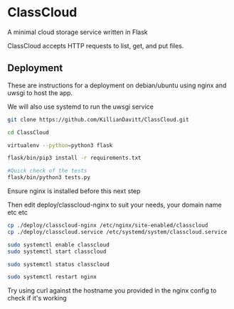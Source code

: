 # ClassCloud
A minimal cloud storage service written in Flask

ClassCloud accepts HTTP requests to list, get, and put files.

## Deployment

These are instructions for a deployment on debian/ubuntu using nginx and uwsgi to host the app.

We will also use systemd to run the uwsgi service

```bash
git clone https://github.com/KillianDavitt/ClassCloud.git

cd ClassCloud

virtualenv --python=python3 flask

flask/bin/pip3 install -r requirements.txt

#Quick check of the tests
flask/bin/python3 tests.py
```
Ensure nginx is installed before this next step

Then edit deploy/classcloud-nginx to suit your needs, your domain name etc etc
```bash
cp ./deploy/classcloud-nginx /etc/nginx/site-enabled/classcloud
cp ./deploy/classcloud.service /etc/systemd/system/classcloud.service

sudo systemctl enable classcloud
sudo systemctl start classcloud

sudo systemctl status classcloud

sudo systemctl restart nginx

```

Try using curl against the hostname you provided in the nginx config to check if it's working


